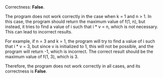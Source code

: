 Correctness: **False**.

The program does not work correctly in the case when k = 1 and n > 1. In this case, the program should return the maximum value of f(1, n), but instead, it tries to find a value of i such that i * v = n, which is not necessary. This can lead to incorrect results.

For example, if n = 3 and k = 1, the program will try to find a value of i such that i * v = 3, but since v is initialized to 1, this will not be possible, and the program will return -1, which is incorrect. The correct result should be the maximum value of f(1, 3), which is 3.

Therefore, the program does not work correctly in all cases, and its correctness is **False**.